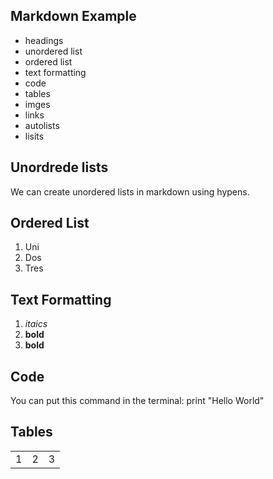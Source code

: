 ## Markdown Example

- headings
- unordered list
- ordered list
- text formatting
- code
- tables
- imges
- links
- autolists
- lisits

## Unordrede lists

We can create unordered lists in markdown using hypens.

## Ordered List
 1. Uni
 2. Dos
 3. Tres

## Text Formatting

1) *itaics*
2) **bold**
3) __bold__


## Code
You can put this command in the terminal: print "Hello World"

## Tables
<table>
  <tr>
    <td>1</td>
    <td>2</td>
    <td>3</td>
  </tr>
</table>

